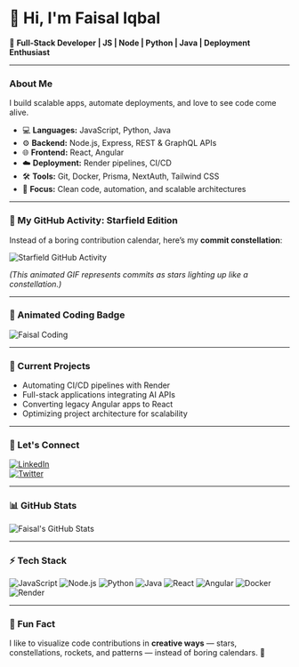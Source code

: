 # 👋 Hi, I'm Faisal Iqbal

🚀 **Full-Stack Developer | JS | Node | Python | Java | Deployment Enthusiast**

---

### About Me
I build scalable apps, automate deployments, and love to see code come alive.  
- 💻 **Languages:** JavaScript, Python, Java  
- ⚙️ **Backend:** Node.js, Express, REST & GraphQL APIs  
- 🌐 **Frontend:** React, Angular  
- ☁️ **Deployment:** Render pipelines, CI/CD  
- 🛠️ **Tools:** Git, Docker, Prisma, NextAuth, Tailwind CSS  
- 🎯 **Focus:** Clean code, automation, and scalable architectures  

---

### 🌌 My GitHub Activity: Starfield Edition
Instead of a boring contribution calendar, here’s my **commit constellation**:  

![Starfield GitHub Activity](https://raw.githubusercontent.com/iqbalf203/iqbalf203/main/starfield.gif)

*(This animated GIF represents commits as stars lighting up like a constellation.)*

---

### 🎨 Animated Coding Badge
![Faisal Coding](https://media.giphy.com/media/3o7aD2saalBwwftBIY/giphy.gif)

---

### 🔭 Current Projects
- Automating CI/CD pipelines with Render  
- Full-stack applications integrating AI APIs  
- Converting legacy Angular apps to React  
- Optimizing project architecture for scalability  

---

### 🤝 Let's Connect
[![LinkedIn](https://img.shields.io/badge/LinkedIn-Connect-blue?logo=linkedin)](https://www.linkedin.com/in/faisal-iqbal)  
[![Twitter](https://img.shields.io/badge/Twitter-Follow-blue?logo=twitter)](https://twitter.com/iqbalf203)  

---

### 📊 GitHub Stats
![Faisal's GitHub Stats](https://github-readme-stats.vercel.app/api?username=iqbalf203&show_icons=true&theme=radical)

---

### ⚡ Tech Stack
![JavaScript](https://img.shields.io/badge/JavaScript-F7DF1E?logo=javascript&logoColor=black) 
![Node.js](https://img.shields.io/badge/Node.js-339933?logo=node.js&logoColor=white) 
![Python](https://img.shields.io/badge/Python-3776AB?logo=python&logoColor=white) 
![Java](https://img.shields.io/badge/Java-007396?logo=java&logoColor=white) 
![React](https://img.shields.io/badge/React-61DAFB?logo=react&logoColor=black) 
![Angular](https://img.shields.io/badge/Angular-DD0031?logo=angular&logoColor=white) 
![Docker](https://img.shields.io/badge/Docker-2496ED?logo=docker&logoColor=white) 
![Render](https://img.shields.io/badge/Render-000000?logo=render&logoColor=white)

---

### 🌟 Fun Fact
I like to visualize code contributions in **creative ways** — stars, constellations, rockets, and patterns — instead of boring calendars. 🌌
